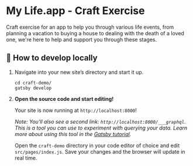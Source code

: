 <h1 align="left">
   My Life.app - Craft Exercise
</h1>

Craft exercise for an app to help you through various life events, from planning a vacation to buying a house to dealing with the death of a loved one, we're here to help and support you through these stages.

## 🚀 How to develop locally

1.  Navigate into your new site’s directory and start it up.

    ```shell
    cd craft-demo/
    gatsby develop
    ```

1.  **Open the source code and start editing!**

    Your site is now running at `http://localhost:8000`!

    _Note: You'll also see a second link: _`http://localhost:8000/___graphql`_. This is a tool you can use to experiment with querying your data. Learn more about using this tool in the [Gatsby tutorial](https://www.gatsbyjs.com/tutorial/part-five/#introducing-graphiql)._

    Open the `craft-demo` directory in your code editor of choice and edit `src/pages/index.js`. Save your changes and the browser will update in real time.
